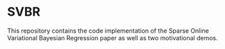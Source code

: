 # SVBR
This repository contains the code implementation of the Sparse Online Variational Bayesian Regression paper as well as two motivational demos.
